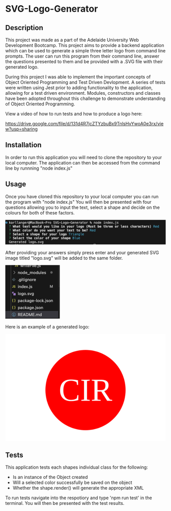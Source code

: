 # SVG-Logo-Generator

## Description

This project was made as a part of the Adelaide University Web Development Bootcamp. This project aims to provide a backend application which can be used to generate a simple three letter logo from command line prompts. The user can run this program from their command line, answer the questions presented to them and be provided with a .SVG file with their generated logo. 

During this project I was able to implement the important concepts of Object Oriented Programming and Test Driven Devlopment. A series of tests were written using Jest prior to adding functionality to the application, allowing for a test driven environment. Modules, constructors and classes have been adopted throughout this challenge to demonstrate understanding of Object Oriented Programming. 

View a video of how to run tests and how to produce a logo here:

https://drive.google.com/file/d/131d4R7jcZTYzbuBx9TnlsHvYwoA0e3rx/view?usp=sharing
 
## Installation
In order to run this application you will need to clone the repository to your local computer. The application can then be accessed from the command line by runnning "node index.js"


## Usage
Once you have cloned this repository to your local computer you can run the program with "node index.js"
You will then be presented with four questions allowing you to input the text, select a shape and decide on the colours for both of these factors.

![Terminal screenshot](./lib/Screenshots/TermainalScreen.png)

After providing your answers simply press enter and your generated SVG image titled "logo.svg" will be added to the same folder.

![Generated file](./lib/Screenshots/generatedLogo.png)

Here is an example of a generated logo:

![Generated example](./lib/Examples/Circle.svg)


## Tests
 
This application tests each shapes individual class for the following:
- Is an instance of the Object created 
- Will a selected color successfully be saved on the object 
- Whether the shape.render() will generate the appropriate XML

To run tests navigate into the respotiory and type 'npm run test' in the terminal. You will then be presented with the test results.
